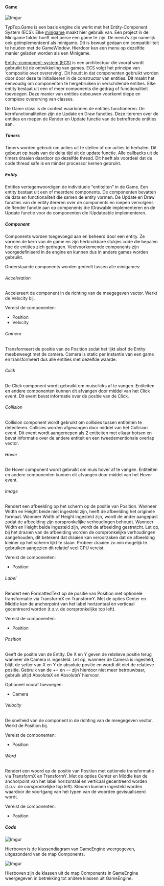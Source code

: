 #### Game
![Imgur](https://i.imgur.com/uUN9i8J.png)

TypTop.Game is een basis engine die werkt met het Entity-Component System (ECS). Elke [minigame]([minigame](https://github.com/Bloemendaal/TypTop#minigames)) maakt hier gebruik van. Een project in de Minigame folder hoeft niet perse een game te zijn. De menu’s zijn namelijk ook geïmplementeerd als minigame. Dit is bewust gedaan om compatibiliteit te houden met de GameWindow. Hierdoor kan een menu op dezelfde manier geladen worden als een Minigame.

[Entity–component–system (ECS)](https://en.wikipedia.org/wiki/Entity_component_system) is een architectuur die vooral wordt gebruikt bij de ontwikkeling van games. ECS volgt het principe van ‘compositie over overerving’. Dit houdt in dat componenten gebruikt worden door door deze te initialiseren in de constructor van entities. Dit maakt het eenvoudig om componenten te hergebruiken in verschillende entities. Elke entity bestaat uit een of meer components die gedrag of functionaliteit toevoegen. Deze manier van entities opbouwen voorkomt diepe en complexe overerving van classes.

De Game class is de context waarbinnen de entities functioneren. De kernfunctionaliteiten zijn de Update en Draw functies. Deze itereren over de entities en roepen de Render en Update functie van de betreffende entities aan.

##### Timers

Timers worden gebruik om acties uit te stellen of om acties te herhalen. Dit gebeurt op basis van de delta tijd uit de update functie. Alle callbacks uit de timers draaien daardoor op dezelfde thread. Dit heeft als voordeel dat de code thread safe is en minder processor kernen gebruikt.

##### Entity

Entities vertegenwoordigen de individuele "entiteiten" in de Game. Een entity bestaat uit een of meerdere components. De componenten bevatten de data en functionaliteit die samen de entity vormen. De Update en Draw functies van de entity itereren over de components en roepen vervolgens de Render functie aan op components die IDrawable implementeren en de Update functie voor de componenten die IUpdateable implementeren.

##### Component

Components worden toegevoegd aan en beheerd door een entity. Ze vormen de kern van de game en zijn herbruikbare stukjes code die bepalen hoe de entities zich gedragen. Veelvoorkomende components zijn voorgedefinieerd in de engine en kunnen dus in andere games worden gebruikt.

Onderstaande components worden gedeelt tussen alle minigames:

###### Acceleration

Accelereert de component in de richting van de meegegeven vector. Werkt de Velocity bij.

Vereist de componenten:
- Position
- Velocity

###### Camera

Transformeert de positie van de Position zodat het lijkt alsof de Entity meebeweegt met de camera. Camera is static per instantie van een game en transformeert dus alle entities met dezelfde waarde.

###### Click

De Click component wordt gebruikt om muisclicks af te vangen. Entiteiten en andere componenten kunnen dit afvangen door middel van het Click event. Dit event bevat informatie over de positie van de Click.

###### Collision

Collision component wordt gebruikt om collisies tussen entiteiten te detecteren. Collisies worden afgevangen door middel van het Collision event. Dit event wordt aangeroepen als 2 entiteiten met elkaar botsen en bevat informatie over de andere entiteit en een tweedementionale overlap vector.

###### Hover

De Hover component wordt gebruikt om muis hover af te vangen. Entiteiten en andere componenten kunnen dit afvangen door middel van het Hover event.

###### Image

Rendert een afbeelding op het scherm op de positie van Position. Wanneer Width en Height beide niet ingesteld zijn, heeft de afbeelding het originele formaat. Wanneer Width of Height ingesteld zijn, wordt de ander aangepast zodat de afbeelding zijn oorspronkelijke verhoudingen behoudt. Wanneer Width en Height beide ingesteld zijn, wordt de afbeelding gestretcht. Let op, bij het draaien van de afbeelding worden de oorspronkelijke verhoudingen aangehouden, dit betekent dat draaien kan veroorzaken dat de afbeelding kleiner op het scherm lijkt te staan. Probeer draaien zo min mogelijk te gebruiken aangezien dit relatief veel CPU vereist.

Vereist de componenten:
- Position

###### Label

Rendert een FormattedText op de positie van Position met optionele transformatie via TransformX en TransformY. Met de opties Center en Middle kan de anchorpoint van het label horizontaal en verticaal gecentreerd worden (t.o.v. de oorspronkelijke top left).

Vereist de componenten:
- Position

###### Position

Geeft de positie van de Entity. De X en Y geven de relatieve positie terug wanneer de Camera is ingesteld. Let op, wanneer de Camera is ingesteld, blijft de setter van X en Y de absolute positie en wordt dit niet de relatieve positie. Gebruik van de += en -= zijn hierdoor niet meer betrouwbaar, gebruik altijd AbsoluteX en AbsoluteY hiervoor.

Optioneel vooraf toevoegen:
- Camera

###### Velocity

De snelheid van de component in de richting van de meegegeven vector. Werkt de Position bij.

Vereist de componenten:
- Position

###### Word

Rendert een woord op de positie van Position met optionele transformatie via TransformX en TransformY. Met de opties Center en Middle kan de anchorpoint van het label horizontaal en verticaal gecentreerd worden (t.o.v. de oorspronkelijke top left). Kleuren kunnen ingesteld worden waardoor de voortgang van het typen van de woorden gevisualiseerd wordt.

Vereist de componenten:
- Position

##### Code
![Imgur](https://i.imgur.com/gUkA4nq.png)

Hierboven is de klassendiagram van GameEngine weergegeven, uitgezonderd van de map Components.

![Imgur](https://i.imgur.com/NwcGUHN.png)

Hierboven zijn de klassen uit de map Components in GameEngine weergegeven in betrekking tot andere klassen uit GameEngine.